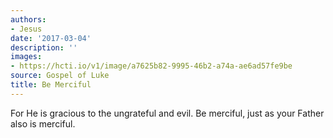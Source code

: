 ```yaml
---
authors:
- Jesus
date: '2017-03-04'
description: ''
images:
- https://hcti.io/v1/image/a7625b82-9995-46b2-a74a-ae6ad57fe9be
source: Gospel of Luke
title: Be Merciful
---
```


For He is gracious to the ungrateful and evil. Be merciful, just as your Father also is merciful.